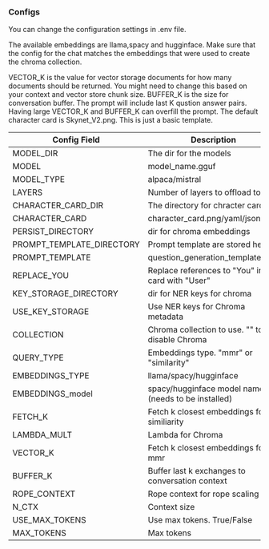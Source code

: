 ### Configs
You can change the configuration settings in .env file.

The available embeddings are llama,spacy and hugginface. Make sure that the config for the chat matches the embeddings that were used to create the chroma collection. 

VECTOR_K is the value for vector storage documents for how many documents should be returned. You might need to change this based on your context and vector store chunk size. BUFFER_K is the size for conversation buffer. The prompt will include last K qustion answer pairs. Having large VECTOR_K and BUFFER_K can overfill the prompt. The default character card is Skynet_V2.png. This is just a basic template.

Config Field  | Description
------------- | -------------
MODEL_DIR     | The dir for the models
MODEL         | model_name.gguf
MODEL_TYPE    | alpaca/mistral
LAYERS        | Number of layers to offload to gpu
CHARACTER_CARD_DIR | The directory for chracter cards
CHARACTER_CARD | character_card.png/yaml/json
PERSIST_DIRECTORY | dir for chroma embeddings
PROMPT_TEMPLATE_DIRECTORY | Prompt template are stored here
PROMPT_TEMPLATE | question_generation_template.json
REPLACE_YOU | Replace references to "You" in card with "User"
KEY_STORAGE_DIRECTORY | dir for NER keys for chroma
USE_KEY_STORAGE | Use NER keys for Chroma metadata
COLLECTION | Chroma collection to use. "" to disable Chroma
QUERY_TYPE | Embeddings type. "mmr" or "similarity"
EMBEDDINGS_TYPE | llama/spacy/hugginface
EMBEDDINGS_model | spacy/hugginface model name (needs to be installed)
FETCH_K | Fetch k closest embeddings for similiarity
LAMBDA_MULT | Lambda for Chroma
VECTOR_K | Fetch k closest embeddings for mmr
BUFFER_K | Buffer last k exchanges to conversation context
ROPE_CONTEXT | Rope context for rope scaling
N_CTX | Context size
USE_MAX_TOKENS | Use max tokens. True/False
MAX_TOKENS | Max tokens